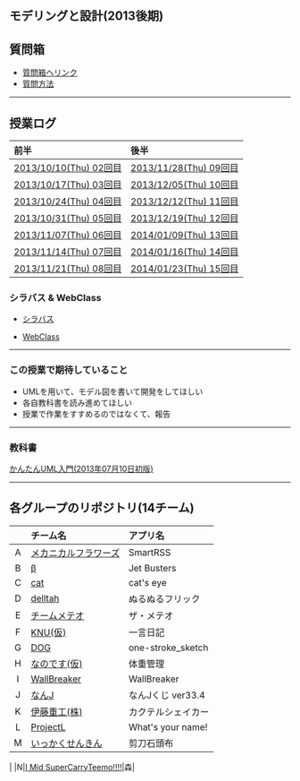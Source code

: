 ## モデリングと設計(2013後期)

## 質問箱
 * [質問箱へリンク](https://github.com/ie-ModelingAndDesign/2013-Summary/issues)
 * [質問方法](https://github.com/ie-ModelingAndDesign/2013-Summary/issues/4)

******************************

## 授業ログ
|前半|後半|
|:---|:---|
|[2013/10/10(Thu) 02回目](https://github.com/ie-ModelingAndDesign/2013-Summary/blob/master/doc/leclog/20131010.md)|[2013/11/28(Thu) 09回目](https://github.com/ie-ModelingAndDesign/2013-Summary/blob/master/doc/leclog/20131128.md)|
|[2013/10/17(Thu) 03回目](https://github.com/ie-ModelingAndDesign/2013-Summary/blob/master/doc/leclog/20131017.md)|[2013/12/05(Thu) 10回目](https://github.com/ie-ModelingAndDesign/2013-Summary/blob/master/doc/leclog/20131205.md)|
|[2013/10/24(Thu) 04回目](https://github.com/ie-ModelingAndDesign/2013-Summary/blob/master/doc/leclog/20131024.md)|[2013/12/12(Thu) 11回目](https://github.com/ie-ModelingAndDesign/2013-Summary/blob/master/doc/leclog/20131212.md)|
|[2013/10/31(Thu) 05回目](https://github.com/ie-ModelingAndDesign/2013-Summary/blob/master/doc/leclog/20131031.md)|[2013/12/19(Thu) 12回目](https://github.com/ie-ModelingAndDesign/2013-Summary/blob/master/doc/leclog/20131219.md)|
|[2013/11/07(Thu) 06回目](https://github.com/ie-ModelingAndDesign/2013-Summary/blob/master/doc/leclog/20131107.md)|[2014/01/09(Thu) 13回目](https://github.com/ie-ModelingAndDesign/2013-Summary/blob/master/doc/leclog/20140109.md)|
|[2013/11/14(Thu) 07回目](https://github.com/ie-ModelingAndDesign/2013-Summary/blob/master/doc/leclog/20131114.md)|[2014/01/16(Thu) 14回目](https://github.com/ie-ModelingAndDesign/2013-Summary/blob/master/doc/leclog/20140116.md)|
|[2013/11/21(Thu) 08回目](https://github.com/ie-ModelingAndDesign/2013-Summary/blob/master/doc/leclog/20131121.md)|[2014/01/23(Thu) 15回目](https://github.com/ie-ModelingAndDesign/2013-Summary/blob/master/doc/leclog/20140123.md)|

### シラバス & WebClass
 * [シラバス](http://ie.u-ryukyu.ac.jp/syllabus/2012/late/60153500.html)


 * [WebClass](http://ie.u-ryukyu.ac.jp/%E5%AD%A6%E7%A7%91%E5%86%85%E5%90%91%E3%81%91%E6%83%85%E5%A0%B1/howto/%E3%83%A6%E3%83%BC%E3%82%B6%E3%83%BC%E5%90%91%E3%81%91%E6%83%85%E5%A0%B1/webclass%E3%81%AE%E4%BD%BF%E3%81%84%E6%96%B9/)

******************************
### この授業で期待していること
 * UMLを用いて、モデル図を書いて開発をしてほしい
 * 各自教科書を読み進めてほしい
 * 授業で作業をすすめるのではなくて、報告

******************************
### 教科書
[かんたんUML入門(2013年07月10日初版)](http://www.amazon.co.jp/%E3%81%8B%E3%82%93%E3%81%9F%E3%82%93UML%E5%85%A5%E9%96%80-%E3%83%97%E3%83%AD%E3%82%B0%E3%83%A9%E3%83%9F%E3%83%B3%E3%82%B0%E3%81%AE%E6%95%99%E7%A7%91%E6%9B%B8-%E7%AB%B9%E6%94%BF-%E6%98%AD%E5%88%A9/dp/4774157368)

******************************
## 各グループのリポジトリ(14チーム)
|     | チーム名 |アプリ名|
|:---:|:---|:---|
|A|[メカニカルフラワーズ](https://github.com/ie-ModelingAndDesign/2013-A)|SmartRSS|
|B|[β](https://github.com/ie-ModelingAndDesign/2013-B)|Jet Busters|
|C|[cat](https://github.com/ie-ModelingAndDesign/2013-C)|cat's eye|
|D|[delltah](https://github.com/ie-ModelingAndDesign/2013-D)|ぬるぬるフリック|
|E|[チームメテオ](https://github.com/ie-ModelingAndDesign/2013-E)|ザ・メテオ|
|F|[KNU(仮)](https://github.com/ie-ModelingAndDesign/2013-F)|一言日記|
|G|[DOG](https://github.com/ie-ModelingAndDesign/2013-G)|one-stroke\_sketch|
|H|[なのです(仮)](https://github.com/ie-ModelingAndDesign/2013-H)|体重管理|
|I|[WallBreaker](https://github.com/ie-ModelingAndDesign/2013-I)|WallBreaker|
|J|[なんJ](https://github.com/ie-ModelingAndDesign/2013-J)|なんJくじ ver33.4|
|K|[伊藤重工(株)](https://github.com/ie-ModelingAndDesign/2013-K)|カクテルシェイカー|
|L|[ProjectL](https://github.com/ie-ModelingAndDesign/2013-L)|What's your name!|
|M|[いっかくせんきん](https://github.com/ie-ModelingAndDesign/2013-M)|剪刀石頭布
|
|N|[I Mid SuperCarryTeemo!!!!](https://github.com/ie-ModelingAndDesign/2013-N)|森|
